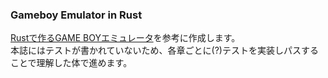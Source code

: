 ### Gameboy Emulator in Rust
[Rustで作るGAME BOYエミュレータ](https://techbookfest.org/product/sBn8hcABDYBMeZxGvpWapf)を参考に作成します。  
本誌にはテストが書かれていないため、各章ごとに(?)テストを実装しパスすることで理解した体で進めます。
